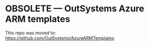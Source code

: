 # OBSOLETE — OutSystems Azure ARM templates

This repo was moved to:
https://github.com/OutSystems/AzureARMTemplates
